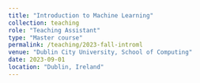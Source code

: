 ```yaml
---
title: "Introduction to Machine Learning"
collection: teaching
role: "Teaching Assistant"
type: "Master course"
permalink: /teaching/2023-fall-introml
venue: "Dublin City University, School of Computing"
date: 2023-09-01
location: "Dublin, Ireland"
---
```

